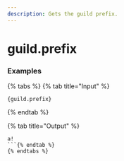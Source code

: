 ```yaml
---
description: Gets the guild prefix.
---
```


# guild.prefix

### Examples

{% tabs %}
{% tab title="Input" %}
```text
{guild.prefix}
```
{% endtab %}

{% tab title="Output" %}
```text
a!
```{% endtab %}
{% endtabs %}